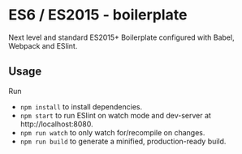 # ES6 / ES2015 - boilerplate
Next level and standard ES2015+ Boilerplate configured with Babel, Webpack and ESlint.

## Usage

Run
* `npm install` to install dependencies.
* `npm start` to run ESlint on watch mode and dev-server at http://localhost:8080.
* `npm run watch` to only watch for/recompile on changes.
* `npm run build` to generate a minified, production-ready build.
